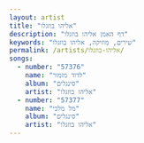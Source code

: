 ```yaml
---
layout: artist
title: "אליהו בוזגלו"
description: "דף האמן אליהו בוזגלו"
keywords: "שירים, מוזיקה, אליהו בוזגלו"
permalink: /artists/אליהו-בוזגלו/
songs:
  - number: "57376"
    name: "לדוד מזמור"
    album: "סינגלים"
    artist: "אליהו בוזגלו"
  - number: "57377"
    name: "מל מלכי"
    album: "סינגלים"
    artist: "אליהו בוזגלו"
---
```


